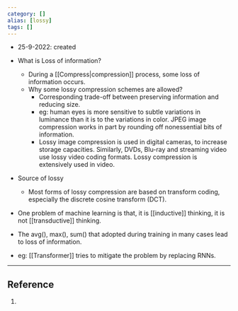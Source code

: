 ```yaml
---
category: []
alias: [lossy]
tags: []
---
```


- 25-9-2022: created

- What is Loss of information?
	- During a [[Compress|compression]] process, some loss of information occurs.
	- Why some lossy compression schemes are allowed?
		- Corresponding trade-off between preserving information and reducing size. 
		- eg: human eyes is more sensitive to subtle variations in luminance than it is to the variations in color. JPEG image compression works in part by rounding off nonessential bits of information.
		- Lossy image compression is used in digital cameras, to increase storage capacities. Similarly, DVDs, Blu-ray and streaming video use lossy video coding formats. Lossy compression is extensively used in video.
- Source of lossy
	- Most forms of lossy compression are based on transform coding, especially the discrete cosine transform (DCT).

- One problem of machine learning is that, it is [[inductive]] thinking, it is not [[transductive]] thinking. 
- The avg(), max(), sum() that adopted during training in many cases lead to loss of information. 
- eg: [[Transformer]] tries to mitigate the problem by replacing RNNs. 


---
## Reference

1. 

